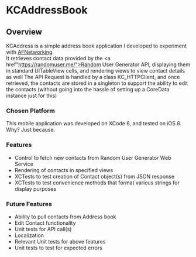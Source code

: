 <h1> KCAddressBook </h1>
<h2>Overview</h2>

KCAddress is a simple address book application I developed to experiment with <a href="http://afnetworking.com/">AFNetworking</a>.  
It retrieves contact data provided by the <a href"https://randomuser.me/">Random User Generator API</a>, displaying them in standard UITableView cells, and rendering views to view contact details as well
The API Request is handled by a class KC_HTTPClient, and once retrieved, the contacts are stored in a singleton to support the ability to edit the contacts (without going into the hassle of setting up a CoreData instance just for this)

<h3>Chosen Platform</h3>
This mobile application was developed on XCode 6, and tested on iOS 8.  Why? Just because. 


<h3>Features</h3>
<ul>
  <li>Control to fetch new contacts from Random User Generator Web Service </li>
  <li>Rendering of contacts in specified views</li>
  <li>XCTests to test creation of Contact object(s) from JSON response</li>
  <li>XCTests to test convenience methods that format various strings for display purposes </li>
</ul>

<h3>Future Features</h3>
<ul>
  <li>Ability to pull contacts from Address book</li>
  <li>Edit Contact functionality</li>
  <li>Unit tests for API call(s)</li>
  <li>Localization</li>
  <li>Relevant Unit tests for above features</li>
  <li>Unit tests to test for expected errors</li> 
</ul>

